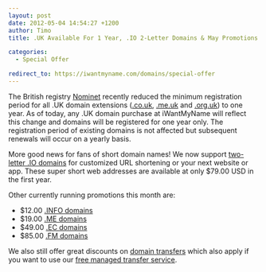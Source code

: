 ```yaml
---
layout: post
date: 2012-05-04 14:54:27 +1200
author: Timo
title: .UK Available For 1 Year, .IO 2-Letter Domains & May Promotions

categories:
  - Special Offer

redirect_to: https://iwantmyname.com/domains/special-offer
---
```


The British registry [Nominet](http://www.nominet.org.uk/) recently reduced the minimum registration period for all .UK domain extensions ([.co.uk](https://iwantmyname.com/domains/co.uk-british-domain-name-registration-for-united-kingdom), [.me.uk](https://iwantmyname.com/domains/me.uk-domain-name-registration-for-united-kingdom) and [.org.uk](https://iwantmyname.com/domains/org.uk-domain-name-registration-for-united-kingdom)) to one year. As of today, any .UK domain purchase at iWantMyName will reflect this change and domains will be registered for one year only. The registration period of existing domains is not affected but subsequent renewals will occur on a yearly basis.

More good news for fans of short domain names! We now support [two-letter .IO domains](https://iwantmyname.com/domains/io-domain-name-registration-for-british-indian-ocean-territory) for customized URL shortening or your next website or app. These super short web addresses are available at only $79.00 USD in the first year.

Other currently running promotions this month are:

*   $12.00 [.INFO domains](https://iwantmyname.com/domains/info-domain-name-registration-for-information)
*   $19.00 [.ME domains](https://iwantmyname.com/domains/me-montenegrean-domain-name-registration-for-montenegro)
*   $49.00 [.EC domains](https://iwantmyname.com/domains/ec-ecuadorian-domain-name-registration-for-ecuador)
*   $85.00 [.FM domains](https://iwantmyname.com/domains/fm-domain-name-registration-for-federated-states-of-micronesia)

We also still offer great discounts on [domain transfers](https://iwantmyname.com/domains/domain-transfer) which also apply if you want to use our [free managed transfer service](https://iwantmyname.com/transferservice).
